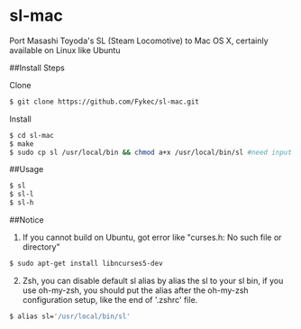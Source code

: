 sl-mac
======

Port Masashi Toyoda's SL (Steam Locomotive) to Mac OS X, certainly available on Linux like Ubuntu


##Install Steps

Clone

```bash
$ git clone https://github.com/Fykec/sl-mac.git
```

Install

```bash
$ cd sl-mac
$ make
$ sudo cp sl /usr/local/bin && chmod a+x /usr/local/bin/sl #need input your password
```

##Usage

```bash
$ sl
$ sl-l
$ sl-h
```

##Notice
1. If you cannot build on Ubuntu, got error like "curses.h: No such file or directory"

```bash
$ sudo apt-get install libncurses5-dev
```

2. Zsh, you can disable default sl alias by alias the sl to your sl bin, if you use oh-my-zsh, you should put the alias after the oh-my-zsh configuration setup, like the end of '.zshrc' file.

```bash
$ alias sl='/usr/local/bin/sl'
```
